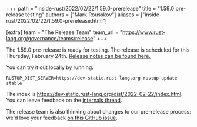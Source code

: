 +++
path = "inside-rust/2022/02/22/1.59.0-prerelease"
title = "1.59.0 pre-release testing"
authors = ["Mark Rousskov"]
aliases = ["inside-rust/2022/02/22/1.59.0-prerelease.html"]

[extra]
team = "The Release Team"
team_url = "https://www.rust-lang.org/governance/teams/release"
+++

The 1.59.0 pre-release is ready for testing. The release is scheduled for this
Thursday, February 24th. [Release notes can be found here.][relnotes]

You can try it out locally by running:

```
RUSTUP_DIST_SERVER=https://dev-static.rust-lang.org rustup update stable
```

The index is <https://dev-static.rust-lang.org/dist/2022-02-22/index.html>. You
can leave feedback on the [internals thread][internals].

The release team is also thinking about changes to our pre-release process:
we'd love your feedback [on this GitHub issue][feedback].

[relnotes]: https://github.com/rust-lang/rust/blob/stable/RELEASES.md#version-1590-2022-02-22
[internals]: https://internals.rust-lang.org/t/rust-1-59-0-prerelease-testing/
[feedback]: https://github.com/rust-lang/release-team/issues/16
